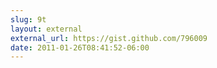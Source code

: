 ```yaml
---
slug: 9t
layout: external
external_url: https://gist.github.com/796009
date: 2011-01-26T08:41:52-06:00
---
```

